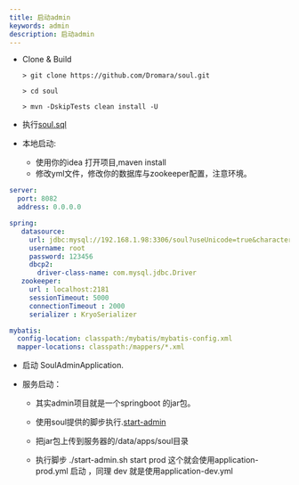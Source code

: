 ```yaml
---
title: 启动admin
keywords: admin
description: 启动admin
---
```





* Clone & Build
   ```
   > git clone https://github.com/Dromara/soul.git

   > cd soul

   > mvn -DskipTests clean install -U
   ```
* 执行[soul.sql](https://github.com/Dromara/soul/blob/master/script/soul.sql)

* 本地启动:
 
   * 使用你的idea 打开项目,maven install
   * 修改yml文件，修改你的数据库与zookeeper配置，注意环境。
```yml
server:
  port: 8082
  address: 0.0.0.0

spring:
   datasource:
     url: jdbc:mysql://192.168.1.98:3306/soul?useUnicode=true&characterEncoding=utf-8&zeroDateTimeBehavior=CONVERT_TO_NULL&failOverReadOnly=false&autoReconnect=true
     username: root
     password: 123456
     dbcp2:
       driver-class-name: com.mysql.jdbc.Driver
   zookeeper:
     url : localhost:2181
     sessionTimeout: 5000
     connectionTimeout : 2000
     serializer : KryoSerializer

mybatis:
  config-location: classpath:/mybatis/mybatis-config.xml
  mapper-locations: classpath:/mappers/*.xml
```
* 启动 SoulAdminApplication.


* 服务启动：
  
   * 其实admin项目就是一个springboot 的jar包。
 
   * 使用soul提供的脚步执行.[start-admin](https://github.com/Dromara/soul/blob/master/script/start-admin.sh)

   * 把jar包上传到服务器的/data/apps/soul目录

   * 执行脚步  ./start-admin.sh  start prod 这个就会使用application-prod.yml 启动 ，同理 dev 就是使用application-dev.yml
 
